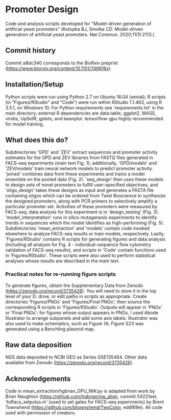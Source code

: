 # Promoter Design
Code and analysis scripts developed for "Model-driven generation of artificial yeast promoters" (Kotopka BJ, Smolke CD. Model-driven generation of artificial yeast promoters. Nat Commun. 2020;11(1):2113.).

## Commit history
Commit a8dc340 corresponds to the BioRxiv preprint (https://www.biorxiv.org/content/10.1101/748616v). 

## Installation/Setup
Python scripts were run using Python 2.7 on Ubuntu 16.04 (xenial); R scripts (in "Figures/RStudio" and "Code") were run within RStudio 1.1.463, using R 3.5.1, on Windows 10. For Python requirements see 'requirements.txt' in the main directory; external R dependencies are data.table, ggplot2, MASS, viridis, UpSetR, gplots, and beanplot. tensorflow-gpu highly recommended for model training.

## What does this do?
Subdirectories 'GPD' and 'ZEV' extract sequences and promoter activity estimates for the GPD and ZEV libraries from FASTQ files generated in FACS-seq experiments (main text Fig. 1); additionally, 'GPD/models' and 'ZEV/models' train neural network models to predict promoter activity. 'joined' combines data from these experiments and trains a model ensemble on the pooled data (Fig. 2). 'seq_design' then uses these models to design sets of novel promoters to fulfill user-specified objectives, and 'oligo_design' takes these designs as input and generates a FASTA file containing oligos which can be ordered from Twist Bioscience to synthesize the designed promoters, along with PCR primers to selectively amplify a particular promoter set. Activities of these promoters were measured by FACS-seq; data analysis for this experiment is in 'design_testing' (Fig. 3). 'model_interpretation' runs in silico mutagenesis experiments to identify trends in sequences which the model identifies as high-performing (Fig. 5). Subdirectories 'mean_extraction' and 'models' contain code invoked elsewhere to analyze FACS-seq results or train models, respectively. Lastly, 'Figures/RStudio' contains R scripts for generating figures and data analysis (including all analysis for Fig. 4 - individual-sequence flow cytometry validation of FACS-seq results), and scripts in 'Code' contain functions used in 'Figures/RStudio'. These scripts were also used to perform statistical analyses whose results are described in the main text.

### Practical notes for re-running figure scripts
To generate figures, obtain the Supplementary Data from Zenodo (https://zenodo.org/record/3735426). You will need to store it in the top level of your D: drive, or edit paths in scripts as appropriate. Create directories 'Figures/PNGs' and 'Figures/Final PNGs'; then source the corresponding R scripts in 'Figures/RStudio'. Outputs will appear in 'PNGs' or 'Final PNGs'; for figures whose output appears in PNGs, I used Abode Illustrator to arrange subpanels and add some axis labels. Illustrator was also used to make schematics, such as Figure 1A; Figure S23 was generated using a Benchling plasmid map.

## Raw data deposition
NGS data deposited to NCBI GEO as Series GSE135464.
Other data available from Zenodo (https://zenodo.org/record/3735426).

## Acknowledgements
Code in mean_extraction/hgbrian_GPU_NW.py is adapted from work by Brian Naughton (https://github.com/hgbrian/nw_align, commit 54221ee). 'bdfacs_setpolys.m' (used to set gates for FACS-seq experiments) by Brent Townshend (https://github.com/btownshend/TwoColor, eddf69e). All code used with permission of creators.
